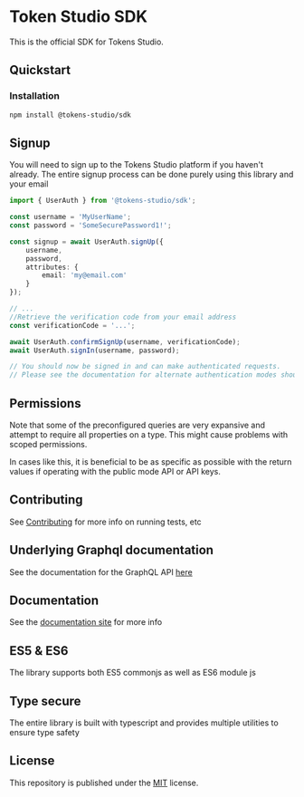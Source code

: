 # Token Studio SDK

This is the official SDK for Tokens Studio.

## Quickstart

### Installation

```sh
npm install @tokens-studio/sdk
```

## Signup

You will need to sign up to the Tokens Studio platform if you haven't already. The entire signup process can be done purely using this library and your email

```ts
import { UserAuth } from '@tokens-studio/sdk';

const username = 'MyUserName';
const password = 'SomeSecurePassword1!';

const signup = await UserAuth.signUp({
    username,
    password,
    attributes: {
        email: 'my@email.com'
    }
});

// ...
//Retrieve the verification code from your email address
const verificationCode = '...';

await UserAuth.confirmSignUp(username, verificationCode);
await UserAuth.signIn(username, password);

// You should now be signed in and can make authenticated requests.
// Please see the documentation for alternate authentication modes should you wish to use API keys,etc
```

## Permissions

Note that some of the preconfigured queries are very expansive and attempt to require all properties on a type. This might cause problems with scoped permissions.

In cases like this, it is beneficial to be as specific as possible with the return values if operating with the public mode API or API keys.

## Contributing

See [Contributing](./developer-docs/contributing.md) for more info on running tests, etc

## Underlying Graphql documentation

See the documentation for the GraphQL API [here](https://tokens-studio.github.io/tokens-studio-grapqhl-docs/)

## Documentation

See the [documentation site](https://tokens-studio.github.io/token-studio-sdk/) for more info

## ES5 & ES6

The library supports both ES5 commonjs as well as ES6 module js

## Type secure

The entire library is built with typescript and provides multiple utilities to ensure type safety

## License

This repository is published under the [MIT](LICENSE) license.
